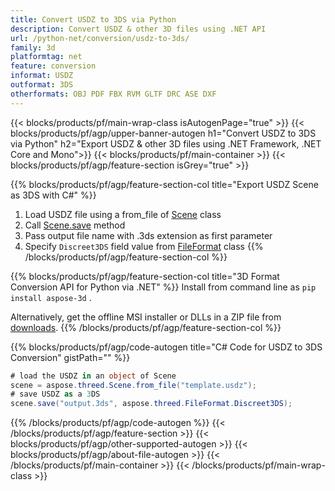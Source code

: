 ```yaml
---
title: Convert USDZ to 3DS via Python 
description: Convert USDZ & other 3D files using .NET API
url: /python-net/conversion/usdz-to-3ds/
family: 3d
platformtag: net
feature: conversion
informat: USDZ
outformat: 3DS
otherformats: OBJ PDF FBX RVM GLTF DRC ASE DXF 
---
```


{{< blocks/products/pf/main-wrap-class isAutogenPage="true" >}}
{{< blocks/products/pf/agp/upper-banner-autogen h1="Convert USDZ to 3DS via Python" h2="Export USDZ & other 3D files using .NET Framework, .NET Core and Mono">}}
{{< blocks/products/pf/main-container >}}
{{< blocks/products/pf/agp/feature-section isGrey="true" >}}

{{% blocks/products/pf/agp/feature-section-col title="Export USDZ Scene as 3DS with C#" %}}
1. Load USDZ file using a from_file of [Scene](https://apireference.aspose.com/3d/net/aspose.threed/scene) class
2. Call [Scene.save](https://apireference.aspose.com/3d/net/aspose.threed/scene/methods/save/index) method
3. Pass output file name with .3ds extension as first parameter
4. Specify `Discreet3DS` field value from [FileFormat](https://apireference.aspose.com/3d/net/aspose.threed/fileformat/fields/index) class
{{% /blocks/products/pf/agp/feature-section-col %}}

{{% blocks/products/pf/agp/feature-section-col title="3D Format Conversion API for Python via .NET" %}}
Install from command line as ```pip install aspose-3d``` .

Alternatively, get the offline MSI installer or DLLs in a ZIP file from [downloads](https://downloads.aspose.com/3d/python-net).
{{% /blocks/products/pf/agp/feature-section-col %}}

{{% blocks/products/pf/agp/code-autogen title="C# Code for USDZ to 3DS Conversion" gistPath="" %}}
```cs
# load the USDZ in an object of Scene 
scene = aspose.threed.Scene.from_file("template.usdz");
# save USDZ as a 3DS 
scene.save("output.3ds", aspose.threed.FileFormat.Discreet3DS);
```
{{% /blocks/products/pf/agp/code-autogen %}}
{{< /blocks/products/pf/agp/feature-section >}}
{{< blocks/products/pf/agp/other-supported-autogen >}}
{{< blocks/products/pf/agp/about-file-autogen >}}
{{< /blocks/products/pf/main-container >}}
{{< /blocks/products/pf/main-wrap-class >}}
